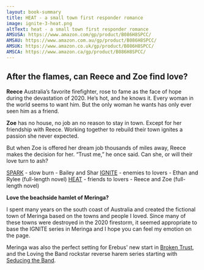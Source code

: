 ```yaml
---
layout: book-summary
title: HEAT - a small town first responder romance
image: ignite-3-heat.png
altText: heat - a small town first responder romance
AMSUSA: https://www.amazon.com/gp/product/B086H8SPCC/
AMSAU: https://www.amazon.com.au/gp/product/B086H8SPCC/
AMSUK: https://www.amazon.co.uk/gp/product/B086H8SPCC/
AMSCA: https://www.amazon.ca/gp/product/B086H8SPCC/
---
```

## After the flames, can Reece and Zoe find love?

**Reece**
Australia’s favorite firefighter, rose to fame as the face of hope during the devastation of 2020. 
He’s hot, and he knows it. Every woman in the world seems to want him.
But the only woman he wants has only ever seen him as a friend.

**Zoe** has no house, no job an no reason to stay in town. Except for her friendship with Reece.
Working together to rebuild their town ignites a passion she never expected. 

But when Zoe is offered her dream job thousands of miles away, Reece makes the decision for her. “Trust me,” he once said. 
Can she, or will their love turn to ash?


[SPARK](https://mybook.to/IGNITE-SPARK/ "SPARK") - slow burn - Bailey and Shar
[IGNITE](http://mybook.to/IGNITE/ "IGNITE") - enemies to lovers - Ethan and Rylee (full-length novel)
[HEAT](http://mybook.to/IgniteHEAT/ "HEAT") - friends to lovers - Reece and Zoe (full-length novel)

**Love the beachside hamlet of Meringa?**

I spent many years on the south coast of Australia and created the fictional town of Meringa based on the towns and people I loved. Since many of these towns were destroyed in the 2020 firestorm, it seemed appropriate to base the IGNITE series in Meringa and I hope you can feel my emotion on the page.

Meringa was also the perfect setting for Erebus' new start in [Broken Trust](https://www.amazon.com/gp/product/B07FCXFKGH/ "Broken Trust"), and the Loving the Band rockstar reverse harem series starting with [Seducing the Band](https://www.amazon.com/gp/product/B087YTB5J7/ "Seducing the Band"). 
